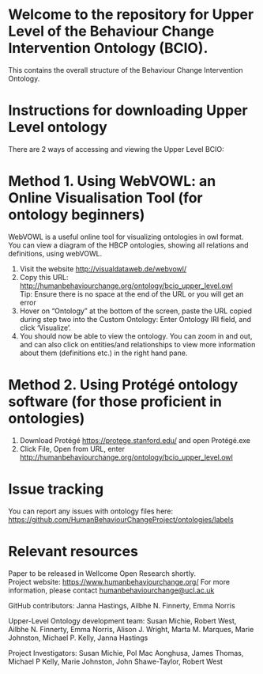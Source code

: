 # Welcome to the repository for Upper Level of the Behaviour Change Intervention Ontology (BCIO). 
This contains the overall structure of the Behaviour Change Intervention Ontology. 

# Instructions for downloading Upper Level ontology  
There are 2 ways of accessing and viewing the Upper Level BCIO: 

# Method 1. Using WebVOWL: an Online Visualisation Tool (for ontology beginners) 
WebVOWL is a useful online tool for visualizing ontologies in owl format. You can view a diagram of the HBCP ontologies, showing all relations and definitions, using webVOWL.
1. Visit the website http://visualdataweb.de/webvowl/  
2. Copy this URL: http://humanbehaviourchange.org/ontology/bcio_upper_level.owl  
    Tip: Ensure there is no space at the end of the URL or you will get an error 
3. Hover on “Ontology” at the bottom of the screen, paste the URL copied during step two into the Custom Ontology: Enter Ontology IRI field, and click ‘Visualize’.  
4. You should now be able to view the ontology. You can zoom in and out, and can also click on entities/and relationships to view more information about them (definitions etc.) in the right hand pane.  

# Method 2. Using Protégé ontology software (for those proficient in ontologies) 
1. Download Protégé https://protege.stanford.edu/ and open Protégé.exe  
2. Click File, Open from URL, enter http://humanbehaviourchange.org/ontology/bcio_upper_level.owl  


# Issue tracking 
You can report any issues with ontology files here: https://github.com/HumanBehaviourChangeProject/ontologies/labels 

# Relevant resources 
Paper to be released in Wellcome Open Research shortly.  
Project website: https://www.humanbehaviourchange.org/ 
For more information, please contact humanbehaviourchange@ucl.ac.uk 



GitHub contributors: 
Janna Hastings, Ailbhe N. Finnerty, Emma Norris 

Upper-Level Ontology development team: 
Susan Michie, Robert West, Ailbhe N. Finnerty, Emma Norris, Alison J. Wright, Marta M. Marques, Marie Johnston, Michael P. Kelly, Janna Hastings 

Project Investigators: 
Susan Michie, Pol Mac Aonghusa, James Thomas, Michael P Kelly, Marie Johnston, John Shawe-Taylor, Robert West 
